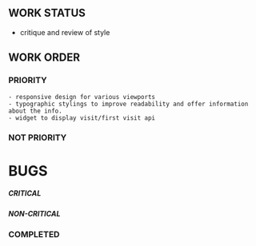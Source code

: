 ## WORK STATUS

- critique and review of style


## WORK ORDER
### PRIORITY

    - responsive design for various viewports
    - typographic stylings to improve readability and offer information about the info.
    - widget to display visit/first visit api

### NOT PRIORITY


# BUGS

##### CRITICAL

##### NON-CRITICAL


### COMPLETED